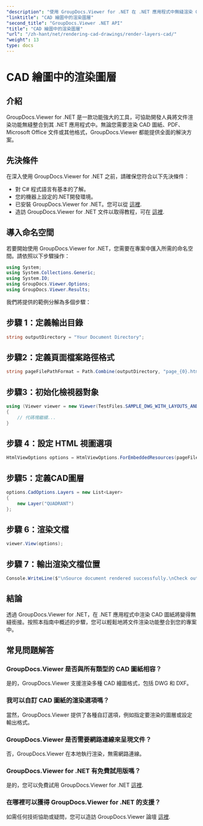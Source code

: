 ```yaml
---
"description": "使用 GroupDocs.Viewer for .NET 在 .NET 應用程式中無縫渲染 CAD 圖紙。探索渲染選項、自訂圖層等。"
"linktitle": "CAD 繪圖中的渲染圖層"
"second_title": "GroupDocs.Viewer .NET API"
"title": "CAD 繪圖中的渲染圖層"
"url": "/zh-hant/net/rendering-cad-drawings/render-layers-cad/"
"weight": 13
type: docs
---
```

# CAD 繪圖中的渲染圖層

## 介紹
GroupDocs.Viewer for .NET 是一款功能強大的工具，可協助開發人員將文件渲染功能無縫整合到其 .NET 應用程式中。無論您需要渲染 CAD 圖紙、PDF、Microsoft Office 文件或其他格式，GroupDocs.Viewer 都能提供全面的解決方案。
## 先決條件
在深入使用 GroupDocs.Viewer for .NET 之前，請確保您符合以下先決條件：
- 對 C# 程式語言有基本的了解。
- 您的機器上設定的.NET開發環境。
- 已安裝 GroupDocs.Viewer for .NET。您可以從 [這裡](https://releases。groupdocs.com/viewer/net/).
- 造訪 GroupDocs.Viewer for .NET 文件以取得教程，可在 [這裡](https://tutorials。groupdocs.com/viewer/net/).

## 導入命名空間
若要開始使用 GroupDocs.Viewer for .NET，您需要在專案中匯入所需的命名空間。請依照以下步驟操作：

```csharp
using System;
using System.Collections.Generic;
using System.IO;
using GroupDocs.Viewer.Options;
using GroupDocs.Viewer.Results;
```

我們將提供的範例分解為多個步驟：
## 步驟 1：定義輸出目錄
```csharp
string outputDirectory = "Your Document Directory";
```
## 步驟2：定義頁面檔案路徑格式
```csharp
string pageFilePathFormat = Path.Combine(outputDirectory, "page_{0}.html");
```
## 步驟3：初始化檢視器對象
```csharp
using (Viewer viewer = new Viewer(TestFiles.SAMPLE_DWG_WITH_LAYOUTS_AND_LAYERS))
{
    // 代碼塊繼續...
}
```
## 步驟 4：設定 HTML 視圖選項
```csharp
HtmlViewOptions options = HtmlViewOptions.ForEmbeddedResources(pageFilePathFormat);
```
## 步驟5：定義CAD圖層
```csharp
options.CadOptions.Layers = new List<Layer>
{
    new Layer("QUADRANT")
};
```
## 步驟 6：渲染文檔
```csharp
viewer.View(options);
```
## 步驟 7：輸出渲染文檔位置
```csharp
Console.WriteLine($"\nSource document rendered successfully.\nCheck output in {outputDirectory}.");
```

## 結論
透過 GroupDocs.Viewer for .NET，在 .NET 應用程式中渲染 CAD 圖紙將變得無縫銜接。按照本指南中概述的步驟，您可以輕鬆地將文件渲染功能整合到您的專案中。
## 常見問題解答
### GroupDocs.Viewer 是否與所有類型的 CAD 圖紙相容？
是的，GroupDocs.Viewer 支援渲染多種 CAD 繪圖格式，包括 DWG 和 DXF。
### 我可以自訂 CAD 圖紙的渲染選項嗎？
當然，GroupDocs.Viewer 提供了各種自訂選項，例如指定要渲染的圖層或設定輸出格式。
### GroupDocs.Viewer 是否需要網路連線來呈現文件？
否，GroupDocs.Viewer 在本地執行渲染，無需網路連線。
### GroupDocs.Viewer for .NET 有免費試用版嗎？
是的，您可以免費試用 GroupDocs.Viewer for .NET [這裡](https://releases。groupdocs.com/).
### 在哪裡可以獲得 GroupDocs.Viewer for .NET 的支援？
如需任何技術協助或疑問，您可以造訪 GroupDocs.Viewer 論壇 [這裡](https://forum。groupdocs.com/c/viewer/9).